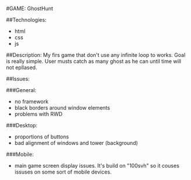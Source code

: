 #GAME: GhostHunt

##Technologies:
- html
- css
- js

##Description:
My firs game that don't use any infinite loop to works. Goal is really simple. User musts catch as many ghost as he can until time will not epllased.

##Issues:

###General:
- no framework
- black borders around window elements
- problems with RWD

###Desktop:
- proportions of buttons
- bad alignment of windows and tower (background)

###Mobile:
- main game screen display issues. It's build on "100svh" so it couses issuses on some sort of mobile devices.